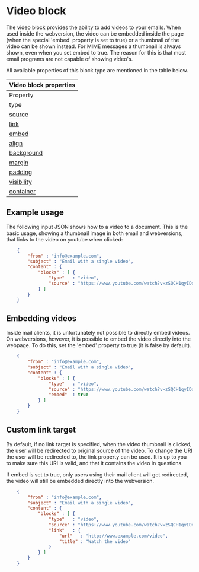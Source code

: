 # Video block

The video block provides the ability to add videos to your emails.
When used inside the webversion, the video can be embedded inside
the page (when the special 'embed' property is set to true) or a
thumbnail of the video can be shown instead. For MIME messages a
thumbnail is always shown, even when you set embed to true. The reason
for this is that most email programs are not capable of showing video's.

All available properties of this block type are mentioned in the table below.

| Video block properties |
| --- |
| Property | Value | Description |
| type | "video" | Property to identify the block as a video block. |
| [source](copernica-docs:ResponsiveEmail/json/property-source) | _string_ | The video source URI |
| [link](copernica-docs:ResponsiveEmail/json/property-link) | _mixed_ | A string with the link target, or an object with the properties `url`, `title` and `params`. |
| [embed](copernica-docs:ResponsiveEmail/json/property-embed) | _boolean_ | A boolean indicating whether or not the full video should be embedded when displaying a webversion |
| [align](copernica-docs:ResponsiveEmail/json/property-align) | _string_ | To which side should the video be aligned? default is left. |
| [background](copernica-docs:ResponsiveEmail/json/property-background) | _object_ | The background settings for the video block. |
| [margin](copernica-docs:ResponsiveEmail/json/property-margin) | _mixed_ | Margins around the video. |
| [padding](copernica-docs:ResponsiveEmail/json/property-padding) | _mixed_ | Whitespace around the block, this whitespace will have a background |
| [visibility](copernica-docs:ResponsiveEmail/json/property-visibility) | _object_ | Visibility based on device, client and/or receiver. |
| [container](copernica-docs:ResponsiveEmail/json/property-container) | _object_ | Access to the surrounding container |

## Example usage

The following input JSON shows how to a video to a document. This is the basic
usage, showing a thumbnail image in both email and webversions, that links to
the video on youtube when clicked:


````json
    {
        "from" : "info@example.com",
        "subject" : "Email with a single video",
        "content" : {
            "blocks" : [ {
                "type"   : "video",
                "source" : "https://www.youtube.com/watch?v=zSQCH1qyIDo"
            } ]
        }
    }
````


## Embedding videos

Inside mail clients, it is unfortunately not possible to directly embed videos.
On webversions, however, it is possible to embed the video directly into the
webpage. To do this, set the 'embed' property to true (it is false by default).


````json
    {
        "from" : "info@example.com",
        "subject" : "Email with a single video",
        "content" : {
            "blocks" : [ {
                "type"   : "video",
                "source" : "https://www.youtube.com/watch?v=zSQCH1qyIDo",
                "embed"  : true
            } ]
        }
    }
````


## Custom link target

By default, if no link target is specified, when the video thumbnail is clicked,
the user will be redirected to original source of the video. To change the URI
the user will be redirected to, the link property can be used. It is up to you
to make sure this URI is valid, and that it contains the video in questions.

If embed is set to true, only users using their mail client will get redirected,
the video will still be embedded directly into the webversion.


````json
    {
        "from" : "info@example.com",
        "subject" : "Email with a single video",
        "content" : {
            "blocks" : [ {
                "type"   : "video",
                "source" : "https://www.youtube.com/watch?v=zSQCH1qyIDo",
                "link"   : {
                    "url"   : "http://www.example.com/video",
                    "title" : "Watch the video"
                }
            } ]
        }
    }
````
